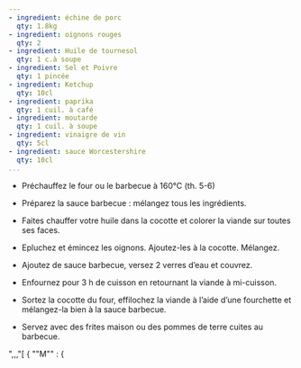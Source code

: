 ```yaml
---
- ingredient: échine de porc
  qty: 1.8kg
- ingredient: oignons rouges
  qty: 2
- ingredient: Huile de tournesol
  qty: 1 c.à soupe
- ingredient: Sel et Poivre
  qty: 1 pincée
- ingredient: Ketchup
  qty: 10cl
- ingredient: paprika
  qty: 1 cuil. à café
- ingredient: moutarde
  qty: 1 cuil. à soupe
- ingredient: vinaigre de vin
  qty: 5cl
- ingredient: sauce Worcestershire
  qty: 10cl
...
```

* Préchauffez le four ou le barbecue à 160°C (th. 5-6)
* Préparez la sauce barbecue : mélangez tous les ingrédients.
* Faites chauffer votre huile dans la cocotte et colorer la viande sur toutes ses faces. 
* Epluchez et émincez les oignons. Ajoutez-les à la cocotte. Mélangez.
* Ajoutez de sauce barbecue, versez 2 verres d’eau et couvrez.

* Enfournez pour 3 h de cuisson en retournant la viande à mi-cuisson.

* Sortez la cocotte du four, effilochez la viande à l’aide d’une fourchette et mélangez-la bien à la sauce barbecue. 

* Servez avec des frites maison ou des pommes de terre cuites au barbecue.


",,,"[  { ""M"" : {      



















